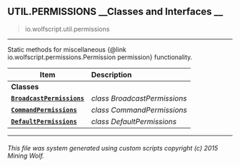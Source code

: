 ## UTIL.PERMISSIONS __Classes and Interfaces __

>io.wolfscript.util.permissions

---

Static methods for miscellaneous {@link io.wolfscript.permissions.Permission permission} functionality.

Item | Description   
--- | :--- 
__Classes__|
__[`BroadcastPermissions`](BroadcastPermissions.md)__ | _class BroadcastPermissions_ 
__[`CommandPermissions`](CommandPermissions.md)__ | _class CommandPermissions_ 
__[`DefaultPermissions`](DefaultPermissions.md)__ | _class DefaultPermissions_ 



---



###### This file was system generated using custom scripts copyright (c) 2015 Mining Wolf.
	

